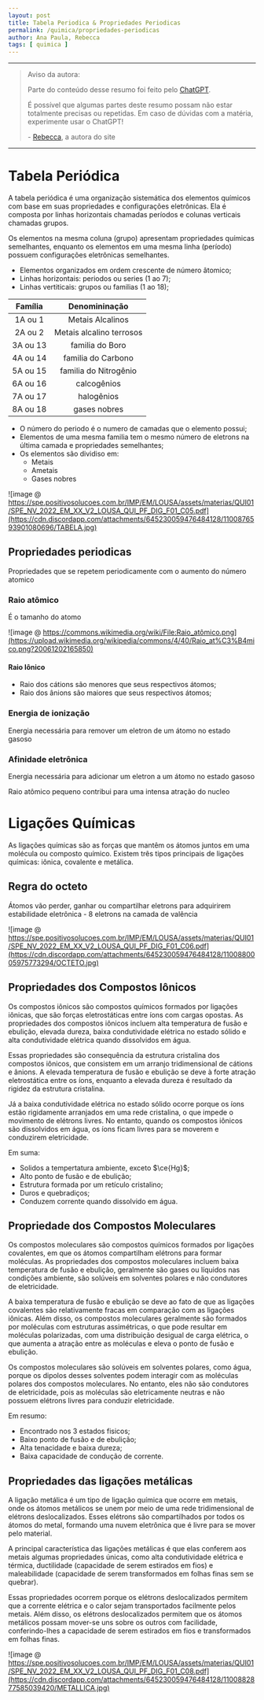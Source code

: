 ```yaml
---
layout: post
title: Tabela Periodica & Propriedades Periodicas
permalink: /quimica/propriedades-periodicas
author: Ana Paula, Rebecca
tags: [ quimica ]
---
```


---
> Aviso da autora:
> 
> Parte do conteúdo desse resumo foi feito pelo [ChatGPT](https://chat.openai.com/chat).
>
> É possível que algumas partes deste resumo possam não estar totalmente precisas ou repetidas. Em caso de dúvidas com a matéria, experimente usar o ChatGPT!
> 
> \- [<i class="fa-solid fa-user"></i> Rebecca](https://princessmortix.link), a autora do site

---

# Tabela Periódica
A tabela periódica é uma organização sistemática dos elementos químicos com base em suas propriedades e configurações eletrônicas. Ela é composta por linhas horizontais chamadas períodos e colunas verticais chamadas grupos.

Os elementos na mesma coluna (grupo) apresentam propriedades químicas semelhantes, enquanto os elementos em uma mesma linha (período) possuem configurações eletrônicas semelhantes.

- Elementos organizados em ordem crescente de número âtomico;
- Linhas horizontais: periodos ou series (1 ao 7);
- Linhas vertiticais: grupos ou familias (1 ao 18);

| Família | Denomininação |
| :-----: | :-----------: |
| 1A ou 1 | Metais Alcalinos |
| 2A ou 2 | Metais alcalino terrosos |
| 3A ou 13 | familia do Boro |
| 4A ou 14 | familia do Carbono |
| 5A ou 15 | familia do Nitrogênio |
| 6A ou 16 | calcogênios |
| 7A ou 17 | halogênios |
| 8A ou 18 | gases nobres |

- O número do periodo é o numero de camadas que o elemento possui;
- Elementos de uma mesma familia tem o mesmo número de eletrons na última camada e propriedades semelhantes;
- Os elementos são dividiso em:
  - Metais
  - Ametais
  - Gases nobres

![image @ https://spe.positivosolucoes.com.br/IMP/EM/LOUSA/assets/materias/QUI01/SPE_NV_2022_EM_XX_V2_LOUSA_QUI_PF_DIG_F01_C05.pdf](https://cdn.discordapp.com/attachments/645230059476484128/1100876593901080696/TABELA.jpg)

## Propriedades periodicas
Propriedades que se repetem periodicamente com o aumento do número atomico

### Raio atômico
É o tamanho do atomo

![image @ https://commons.wikimedia.org/wiki/File:Raio_atômico.png](https://upload.wikimedia.org/wikipedia/commons/4/40/Raio_at%C3%B4mico.png?20061202165850)

#### Raio Iônico
- Raio dos cátions são menores que seus respectivos átomos;
- Raio dos ânions são maiores que seus respectivos átomos;

### Energia de ionização 
Energia necessária para remover um eletron de um átomo no estado gasoso

### Afinidade eletrônica
Energia necessária para adicionar um eletron a um átomo no estado gasoso

Raio atômico pequeno contribui para uma intensa atração do nucleo

# Ligações Químicas
As ligações químicas são as forças que mantêm os átomos juntos em uma molécula ou composto químico. Existem três tipos principais de ligações químicas: iônica, covalente e metálica.

## Regra do octeto
Átomos vão perder, ganhar ou compartilhar eletrons para adquirirem estabilidade eletrônica - 8 eletrons na camada de valência

![image @ https://spe.positivosolucoes.com.br/IMP/EM/LOUSA/assets/materias/QUI01/SPE_NV_2022_EM_XX_V2_LOUSA_QUI_PF_DIG_F01_C06.pdf](https://cdn.discordapp.com/attachments/645230059476484128/1100880005975773294/OCTETO.jpg)

## Propriedades dos Compostos Iônicos
Os compostos iônicos são compostos químicos formados por ligações iônicas, que são forças eletrostáticas entre íons com cargas opostas. As propriedades dos compostos iônicos incluem alta temperatura de fusão e ebulição, elevada dureza, baixa condutividade elétrica no estado sólido e alta condutividade elétrica quando dissolvidos em água.

Essas propriedades são consequência da estrutura cristalina dos compostos iônicos, que consistem em um arranjo tridimensional de cátions e ânions. A elevada temperatura de fusão e ebulição se deve à forte atração eletrostática entre os íons, enquanto a elevada dureza é resultado da rigidez da estrutura cristalina.

Já a baixa condutividade elétrica no estado sólido ocorre porque os íons estão rigidamente arranjados em uma rede cristalina, o que impede o movimento de elétrons livres. No entanto, quando os compostos iônicos são dissolvidos em água, os íons ficam livres para se moverem e conduzirem eletricidade.

Em suma:
- Solidos a tempertatura ambiente, exceto $\ce{Hg}$;
- Alto ponto de fusão e de ebulição;
- Estrutura formada por um retículo cristalino;
- Duros e quebradiços;
- Conduzem corrente quando dissolvido em água.

## Propriedade dos Compostos Moleculares
Os compostos moleculares são compostos químicos formados por ligações covalentes, em que os átomos compartilham elétrons para formar moléculas. As propriedades dos compostos moleculares incluem baixa temperatura de fusão e ebulição, geralmente são gases ou líquidos nas condições ambiente, são solúveis em solventes polares e não condutores de eletricidade.

A baixa temperatura de fusão e ebulição se deve ao fato de que as ligações covalentes são relativamente fracas em comparação com as ligações iônicas. Além disso, os compostos moleculares geralmente são formados por moléculas com estruturas assimétricas, o que pode resultar em moléculas polarizadas, com uma distribuição desigual de carga elétrica, o que aumenta a atração entre as moléculas e eleva o ponto de fusão e ebulição.

Os compostos moleculares são solúveis em solventes polares, como água, porque os dipolos desses solventes podem interagir com as moléculas polares dos compostos moleculares. No entanto, eles não são condutores de eletricidade, pois as moléculas são eletricamente neutras e não possuem elétrons livres para conduzir eletricidade.

Em resumo: 
- Encontrado nos 3 estados fisicos;
- Baixo ponto de fusão e de ebulição;
- Alta tenacidade e baixa dureza;
- Baixa capacidade de condução de corrente.

## Propriedades das ligações metálicas
A ligação metálica é um tipo de ligação química que ocorre em metais, onde os átomos metálicos se unem por meio de uma rede tridimensional de elétrons deslocalizados. Esses elétrons são compartilhados por todos os átomos do metal, formando uma nuvem eletrônica que é livre para se mover pelo material.

A principal característica das ligações metálicas é que elas conferem aos metais algumas propriedades únicas, como alta condutividade elétrica e térmica, ductilidade (capacidade de serem estirados em fios) e maleabilidade (capacidade de serem transformados em folhas finas sem se quebrar).

Essas propriedades ocorrem porque os elétrons deslocalizados permitem que a corrente elétrica e o calor sejam transportados facilmente pelos metais. Além disso, os elétrons deslocalizados permitem que os átomos metálicos possam mover-se uns sobre os outros com facilidade, conferindo-lhes a capacidade de serem estirados em fios e transformados em folhas finas.

![image @ https://spe.positivosolucoes.com.br/IMP/EM/LOUSA/assets/materias/QUI01/SPE_NV_2022_EM_XX_V2_LOUSA_QUI_PF_DIG_F01_C08.pdf](https://cdn.discordapp.com/attachments/645230059476484128/1100882877585039420/METALLICA.jpg)
